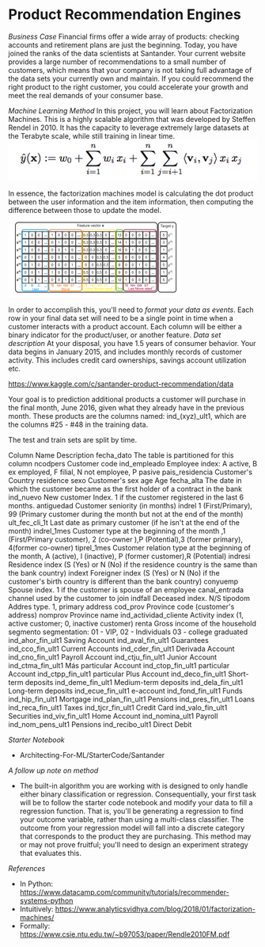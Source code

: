 # Product Recommendation Engines

*Business Case*
Financial firms offer a wide array of products: checking accounts and retirement plans are just the beginning. Today, you have joined the ranks of the data scientists at Santander.  Your current website provides a large number of recommendations to a small number of customers, which means that your company is not taking full advantage of the data sets your currently own and maintain. If you could recommend the right product to the right customer, you could accelerate your growth and meet the real demands of your consumer base.

*Machine Learning Method*
In this project, you will learn about Factorization Machines. This is a highly scalable algorithm that was developed by Steffen Rendel in 2010. It has the capacity to leverage extremely large datasets at the Terabyte scale, while still training in linear time. 
![alt text](Images/recommender_1.png ) 

In essence, the factorization machines model is calculating the dot product between the user information and the item information, then computing the difference between those to update the model.
![alt text](Images/recommender_2.png ) 


In order to accomplish this, you'll need to *format your data as events*. Each row in your final data set will need to be a single point in time when a customer interacts with a product account. Each column will be either a binary indicator for the product/user, or another feature.
*Data set description*
At your disposal, you have 1.5 years of consumer behavior. Your data begins in January 2015, and includes monthly records of customer activity. This includes credit card ownerships, savings account utilization etc. 

https://www.kaggle.com/c/santander-product-recommendation/data 

Your goal is to prediction additional products a customer will purchase in the final month, June 2016, given what they already have in the previous month. These products are the columns named: ind_(xyz)_ult1, which are the columns #25 - #48 in the training data. 

The test and train sets are split by time.

Column Name	Description
fecha_dato	The table is partitioned for this column
ncodpers	Customer code
ind_empleado	Employee index: A active, B ex employed, F filial, N not employee, P pasive
pais_residencia	Customer's Country residence
sexo	Customer's sex
age	Age
fecha_alta	The date in which the customer became as the first holder of a contract in the bank
ind_nuevo	New customer Index. 1 if the customer registered in the last 6 months.
antiguedad	Customer seniority (in months)
indrel	1 (First/Primary), 99 (Primary customer during the month but not at the end of the month)
ult_fec_cli_1t	Last date as primary customer (if he isn't at the end of the month)
indrel_1mes	Customer type at the beginning of the month ,1 (First/Primary customer), 2 (co-owner ),P (Potential),3 (former primary), 4(former co-owner)
tiprel_1mes	Customer relation type at the beginning of the month, A (active), I (inactive), P (former customer),R (Potential)
indresi	Residence index (S (Yes) or N (No) if the residence country is the same than the bank country)
indext	Foreigner index (S (Yes) or N (No) if the customer's birth country is different than the bank country)
conyuemp	Spouse index. 1 if the customer is spouse of an employee
canal_entrada	channel used by the customer to join
indfall	Deceased index. N/S
tipodom	Addres type. 1, primary address
cod_prov	Province code (customer's address)
nomprov	Province name
ind_actividad_cliente	Activity index (1, active customer; 0, inactive customer)
renta	Gross income of the household
segmento	segmentation: 01 - VIP, 02 - Individuals 03 - college graduated
ind_ahor_fin_ult1	Saving Account
ind_aval_fin_ult1	Guarantees
ind_cco_fin_ult1	Current Accounts
ind_cder_fin_ult1	Derivada Account
ind_cno_fin_ult1	Payroll Account
ind_ctju_fin_ult1	Junior Account
ind_ctma_fin_ult1	Más particular Account
ind_ctop_fin_ult1	particular Account
ind_ctpp_fin_ult1	particular Plus Account
ind_deco_fin_ult1	Short-term deposits
ind_deme_fin_ult1	Medium-term deposits
ind_dela_fin_ult1	Long-term deposits
ind_ecue_fin_ult1	e-account
ind_fond_fin_ult1	Funds
ind_hip_fin_ult1	Mortgage
ind_plan_fin_ult1	Pensions
ind_pres_fin_ult1	Loans
ind_reca_fin_ult1	Taxes
ind_tjcr_fin_ult1	Credit Card
ind_valo_fin_ult1	Securities
ind_viv_fin_ult1	Home Account
ind_nomina_ult1	Payroll
ind_nom_pens_ult1	Pensions
ind_recibo_ult1	Direct Debit

*Starter Notebook*

* Architecting-For-ML/StarterCode/Santander


*A follow up note on method*

* The built-in algorithm you are working with is designed to only handle either binary classification or regression. Consequentially, your first task will be to follow the starter code notebook and modify your data to fill a regression function. That is, you'll be generating a regression to find your outcome variable, rather than using a multi-class classifier. The outcome from your regression model will fall into a discrete category that corresponds to the product they are purchasing. This method may or may not prove fruitful; you'll need to design an experiment strategy that evaluates this.



*References*

* In Python: https://www.datacamp.com/community/tutorials/recommender-systems-python
* Intuitively: https://www.analyticsvidhya.com/blog/2018/01/factorization-machines/ 
* Formally: https://www.csie.ntu.edu.tw/~b97053/paper/Rendle2010FM.pdf 

